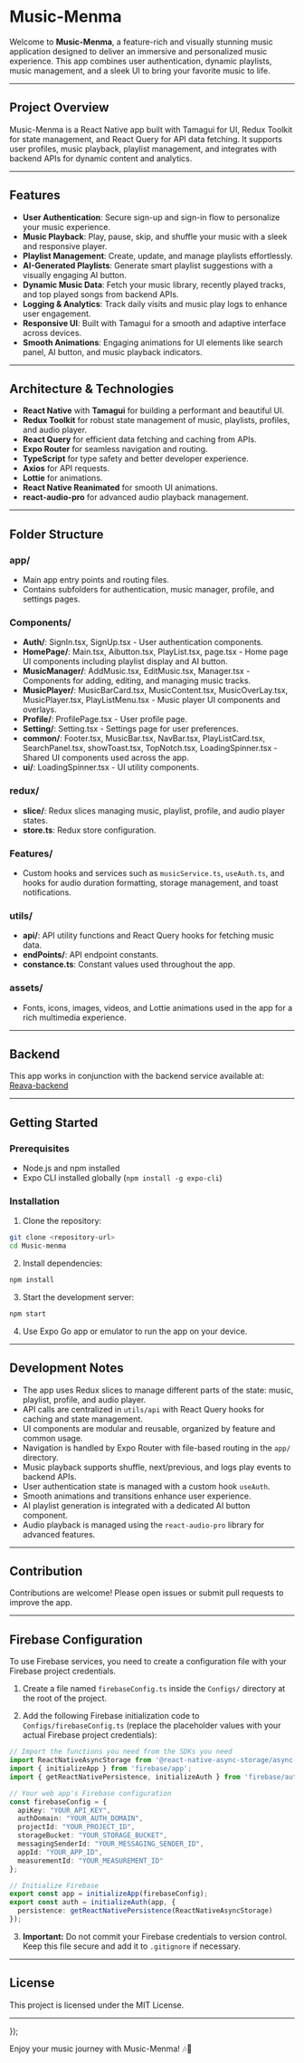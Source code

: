 # Music-Menma

Welcome to **Music-Menma**, a feature-rich and visually stunning music application designed to deliver an immersive and personalized music experience. This app combines user authentication, dynamic playlists, music management, and a sleek UI to bring your favorite music to life.

---

## Project Overview

Music-Menma is a React Native app built with Tamagui for UI, Redux Toolkit for state management, and React Query for API data fetching. It supports user profiles, music playback, playlist management, and integrates with backend APIs for dynamic content and analytics.

---

## Features

- **User Authentication**: Secure sign-up and sign-in flow to personalize your music experience.
- **Music Playback**: Play, pause, skip, and shuffle your music with a sleek and responsive player.
- **Playlist Management**: Create, update, and manage playlists effortlessly.
- **AI-Generated Playlists**: Generate smart playlist suggestions with a visually engaging AI button.
- **Dynamic Music Data**: Fetch your music library, recently played tracks, and top played songs from backend APIs.
- **Logging & Analytics**: Track daily visits and music play logs to enhance user engagement.
- **Responsive UI**: Built with Tamagui for a smooth and adaptive interface across devices.
- **Smooth Animations**: Engaging animations for UI elements like search panel, AI button, and music playback indicators.

---

## Architecture & Technologies

- **React Native** with **Tamagui** for building a performant and beautiful UI.
- **Redux Toolkit** for robust state management of music, playlists, profiles, and audio player.
- **React Query** for efficient data fetching and caching from APIs.
- **Expo Router** for seamless navigation and routing.
- **TypeScript** for type safety and better developer experience.
- **Axios** for API requests.
- **Lottie** for animations.
- **React Native Reanimated** for smooth UI animations.
- **react-audio-pro** for advanced audio playback management.

---

## Folder Structure

### app/
- Main app entry points and routing files.
- Contains subfolders for authentication, music manager, profile, and settings pages.

### Components/
- **Auth/**: SignIn.tsx, SignUp.tsx - User authentication components.
- **HomePage/**: Main.tsx, Aibutton.tsx, PlayList.tsx, page.tsx - Home page UI components including playlist display and AI button.
- **MusicManager/**: AddMusic.tsx, EditMusic.tsx, Manager.tsx - Components for adding, editing, and managing music tracks.
- **MusicPlayer/**: MusicBarCard.tsx, MusicContent.tsx, MusicOverLay.tsx, MusicPlayer.tsx, PlayListMenu.tsx - Music player UI components and overlays.
- **Profile/**: ProfilePage.tsx - User profile page.
- **Setting/**: Setting.tsx - Settings page for user preferences.
- **common/**: Footer.tsx, MusicBar.tsx, NavBar.tsx, PlayListCard.tsx, SearchPanel.tsx, showToast.tsx, TopNotch.tsx, LoadingSpinner.tsx - Shared UI components used across the app.
- **ui/**: LoadingSpinner.tsx - UI utility components.

### redux/
- **slice/**: Redux slices managing music, playlist, profile, and audio player states.
- **store.ts**: Redux store configuration.

### Features/
- Custom hooks and services such as `musicService.ts`, `useAuth.ts`, and hooks for audio duration formatting, storage management, and toast notifications.

### utils/
- **api/**: API utility functions and React Query hooks for fetching music data.
- **endPoints/**: API endpoint constants.
- **constance.ts**: Constant values used throughout the app.

### assets/
- Fonts, icons, images, videos, and Lottie animations used in the app for a rich multimedia experience.

---

## Backend

This app works in conjunction with the backend service available at:  
[Reava-backend](https://github.com/softenrj/Reava-backend)

---

## Getting Started

### Prerequisites

- Node.js and npm installed
- Expo CLI installed globally (`npm install -g expo-cli`)

### Installation

1. Clone the repository:

```bash
git clone <repository-url>
cd Music-menma
```

2. Install dependencies:

```bash
npm install
```

3. Start the development server:

```bash
npm start
```

4. Use Expo Go app or emulator to run the app on your device.

---

## Development Notes

- The app uses Redux slices to manage different parts of the state: music, playlist, profile, and audio player.
- API calls are centralized in `utils/api` with React Query hooks for caching and state management.
- UI components are modular and reusable, organized by feature and common usage.
- Navigation is handled by Expo Router with file-based routing in the `app/` directory.
- Music playback supports shuffle, next/previous, and logs play events to backend APIs.
- User authentication state is managed with a custom hook `useAuth`.
- Smooth animations and transitions enhance user experience.
- AI playlist generation is integrated with a dedicated AI button component.
- Audio playback is managed using the `react-audio-pro` library for advanced features.

---

## Contribution

Contributions are welcome! Please open issues or submit pull requests to improve the app.

---

## Firebase Configuration

To use Firebase services, you need to create a configuration file with your Firebase project credentials.

1. Create a file named `firebaseConfig.ts` inside the `Configs/` directory at the root of the project.

2. Add the following Firebase initialization code to `Configs/firebaseConfig.ts` (replace the placeholder values with your actual Firebase project credentials):

```typescript
// Import the functions you need from the SDKs you need
import ReactNativeAsyncStorage from '@react-native-async-storage/async-storage';
import { initializeApp } from 'firebase/app';
import { getReactNativePersistence, initializeAuth } from 'firebase/auth';

// Your web app's Firebase configuration
const firebaseConfig = {
  apiKey: "YOUR_API_KEY",
  authDomain: "YOUR_AUTH_DOMAIN",
  projectId: "YOUR_PROJECT_ID",
  storageBucket: "YOUR_STORAGE_BUCKET",
  messagingSenderId: "YOUR_MESSAGING_SENDER_ID",
  appId: "YOUR_APP_ID",
  measurementId: "YOUR_MEASUREMENT_ID"
};

// Initialize Firebase
export const app = initializeApp(firebaseConfig);
export const auth = initializeAuth(app, {
  persistence: getReactNativePersistence(ReactNativeAsyncStorage)
});
```

3. **Important:** Do not commit your Firebase credentials to version control. Keep this file secure and add it to `.gitignore` if necessary.

---

## License

This project is licensed under the MIT License.

---
});

Enjoy your music journey with Music-Menma! 🎶🚀
